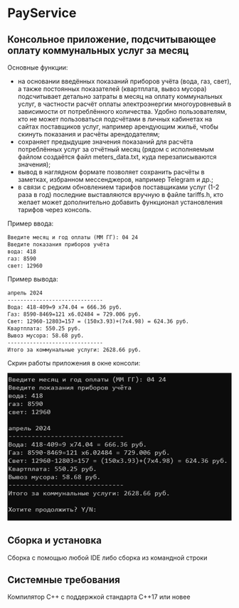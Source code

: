 # PayService
## Консольное приложение, подсчитывающее оплату коммунальных услуг за месяц
Основные функции:
- на основании введённых показаний приборов учёта (вода, газ, свет), а также постоянных показателей (квартплата, вывоз мусора) подсчитывает детально затраты в месяц на оплату коммунальных услуг, в частности расчёт оплаты электроэнергии многоуровневый в зависимости от потреблённого количества. Удобно пользователям, кто не может пользоваться подсчётами в личных кабинетах на сайтах поставщиков услуг, например арендующим жильё, чтобы скинуть показания и расчёты арендодателям;
- сохраняет предыдущие значения показаний для расчёта потреблённых услуг за отчётный месяц (рядом с исполняемым файлом создаётся файл meters_data.txt, куда перезаписываются значения);
- вывод в наглядном формате позволяет сохранить расчёты в заметках, избранном мессенджеров, например Telegram и др.;
- в связи с редким обновлением тарифов поставщиками услуг (1-2 раза в год) последние выставляются вручную в файле tariffs.h, кто желает может дополнительно добавить функционал установления тарифов через консоль.

Пример ввода:
```
Введите месяц и год оплаты (MM ГГ): 04 24
Введите показания приборов учёта
вода: 418
газ: 8590
свет: 12960
```
Пример вывода:
```
апрель 2024
------------------------------
Вода: 418-409=9 x74.04 = 666.36 руб.
Газ: 8590-8469=121 x6.02484 = 729.006 руб.
Свет: 12960-12803=157 = (150x3.93)+(7x4.98) = 624.36 руб.
Квартплата: 550.25 руб.
Вывоз мусора: 58.68 руб.
------------------------------
Итого за коммунальные услуги: 2628.66 руб.
```
Скрин работы приложения в окне консоли:

![](https://github.com/kutuzzov/PayService/blob/main/images/ps.png)

## Сборка и установка
Сборка с помощью любой IDE либо сборка из командной строки

## Системные требования
Компилятор С++ с поддержкой стандарта C++17 или новее
